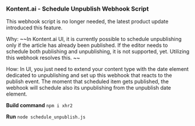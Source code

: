 ### Kontent.ai - Schedule Unpublish Webhook Script

This webhook script is no longer needed, the latest product update introduced this feature.

Why: ~~In Kontent.ai UI, it is currently possible to schedule unpublishing only if the article has already been published. If the editor needs to schedule both publishing and unpublishing, it is not supported, yet. Utilizing this webhook resolves this. ~~

How: In UI, you just need to extend your content type with the date element dedicated to unpublishing and set up this webhook that reacts to the publish event. The moment that scheduled item gets published, the webhook will schedule also its unpublishing from the unpublish date element. 

**Build command**
`npm i xhr2`

**Run**
`node schedule_unpublish.js`
